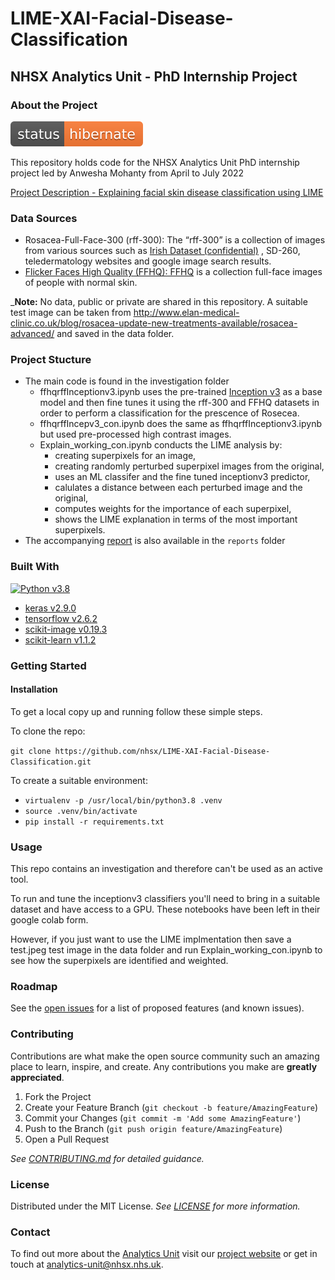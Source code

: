 # LIME-XAI-Facial-Disease-Classification
## NHSX Analytics Unit - PhD Internship Project

### About the Project

[![status: hibernate](https://github.com/GIScience/badges/raw/master/status/hibernate.svg)](https://github.com/GIScience/badges#hibernate)

This repository holds code for the NHSX Analytics Unit PhD internship project led by Anwesha Mohanty from April to July 2022

[Project Description - Explaining facial skin disease classification using LIME](https://nhsx.github.io/nhsx-internship-projects/explaining-classification-using-lime/)


### Data Sources
- Rosacea-Full-Face-300 (rff-300): The “rff-300” is a collection of images from various sources such as [Irish Dataset (confidential)](https://www.ucd.ie/charles/research/researchgroups/thepowelllab/) , SD-260, teledermatology websites and google image search results. 
- [Flicker Faces High Quality (FFHQ): FFHQ](https://arxiv.org/abs/1912.04958) is a collection full-face images of people with normal skin. 


_**Note:** No data, public or private are shared in this repository.  A suitable test image can be taken from http://www.elan-medical-clinic.co.uk/blog/rosacea-update-new-treatments-available/rosacea-advanced/ and saved in the data folder.

### Project Stucture

- The main code is found in the investigation folder
  - ffhqrffInceptionv3.ipynb uses the pre-trained [Inception v3](https://ieeexplore.ieee.org/document/7780677) as a base model and then fine tunes it using the rff-300 and FFHQ datasets in order to perform a classification for the prescence of Rosecea.
  - ffhqrffIncepv3_con.ipynb does the same as ffhqrffInceptionv3.ipynb but used pre-processed high contrast images.
  - Explain_working_con.ipynb conducts the LIME analysis by: 
      - creating superpixels for an image, 
      - creating randomly perturbed superpixel images from the original,
      - uses an ML classifer and the fine tuned inceptionv3 predictor,
      - calulates a distance between each perturbed image and the original,
      - computes weights for the importance of each superpixel,
      - shows the LIME explanation in terms of the most important superpixels.   
- The accompanying [report](./reports/report.pdf) is also available in the `reports` folder

### Built With

[![Python v3.8](https://img.shields.io/badge/python-v3.8-blue.svg)](https://www.python.org/downloads/release/python-380/)
- [keras v2.9.0](https://keras.io/)
- [tensorflow v2.6.2](https://www.tensorflow.org/)
- [scikit-image v0.19.3](https://scikit-image.org/)
- [scikit-learn v1.1.2](https://scikit-learn.org/stable/)

### Getting Started

#### Installation

To get a local copy up and running follow these simple steps.

To clone the repo:

`git clone https://github.com/nhsx/LIME-XAI-Facial-Disease-Classification.git`

To create a suitable environment:
- `virtualenv -p /usr/local/bin/python3.8 .venv`
- `source .venv/bin/activate`
- `pip install -r requirements.txt`

### Usage

This repo contains an investigation and therefore can't be used as an active tool.  

To run and tune the inceptionv3 classifiers you'll need to bring in a suitable dataset and have access to a GPU.  These notebooks have been left in their google colab form.  

However, if you just want to use the LIME implmentation then save a test.jpeg test image in the data folder and run Explain_working_con.ipynb to see how the superpixels are identified and weighted.

### Roadmap

See the [open issues](https://https://github.com/nhsx/LIME-XAI-Facial-Disease-Classification/issues) for a list of proposed features (and known issues).

### Contributing

Contributions are what make the open source community such an amazing place to learn, inspire, and create. Any contributions you make are **greatly appreciated**.

1. Fork the Project
2. Create your Feature Branch (`git checkout -b feature/AmazingFeature`)
3. Commit your Changes (`git commit -m 'Add some AmazingFeature'`)
4. Push to the Branch (`git push origin feature/AmazingFeature`)
5. Open a Pull Request

_See [CONTRIBUTING.md](./CONTRIBUTING.md) for detailed guidance._

### License

Distributed under the MIT License. _See [LICENSE](./LICENSE) for more information._

### Contact

To find out more about the [Analytics Unit](https://www.nhsx.nhs.uk/key-tools-and-info/nhsx-analytics-unit/) visit our [project website](https://nhsx.github.io/AnalyticsUnit/projects.html) or get in touch at [analytics-unit@nhsx.nhs.uk](mailto:analytics-unit@nhsx.nhs.uk).

<!-- ### Acknowledgements -->
